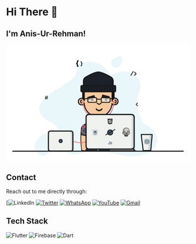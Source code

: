 # Hi There 👋

## I'm Anis-Ur-Rehman!

![My Profile Image](https://github.com/codewithowais/codewithowais/blob/master/coding.gif)

## Contact

Reach out to me directly through:

[![LinkedIn]([https://www.linkedin.com/in/anisurrehman58/](https://www.linkedin.com/in/anisurrehman58/))
[![Twitter](https://img.shields.io/badge/Twitter-blue?logo=twitter)](https://twitter.com/yourusername)
[![WhatsApp](https://img.shields.io/badge/WhatsApp-green?logo=whatsapp)](https://wa.me/yourphonenumber)
[![YouTube](https://img.shields.io/badge/YouTube-red?logo=youtube)](https://www.youtube.com/c/yourusername)
[![Gmail](https://img.shields.io/badge/Gmail-red?logo=gmail)](mailto:yourname@gmail.com)

## Tech Stack

![Flutter](https://img.shields.io/badge/Flutter-blue?logo=flutter)
![Firebase](https://img.shields.io/badge/Firebase-yellow?logo=firebase)
![Dart](https://img.shields.io/badge/Dart-blue?logo=dart)
